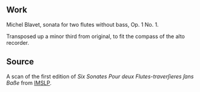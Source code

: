 ## Work

Michel Blavet, sonata for two flutes without bass, Op. 1 No. 1.

Transposed up a minor third from original, to fit the compass of the alto recorder.

## Source

A scan of the first edition of _Six Sonates Pour deux Flutes-traverſieres ſans Baße_ from [IMSLP](http://imslp.org/wiki/6_Sonatas_for_2_Flutes,_Op.1_(Blavet,_Michel)).

